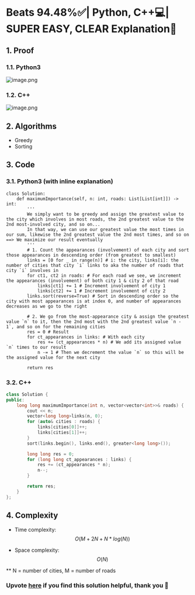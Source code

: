 # Beats 94.48%✅| Python, C++💻| SUPER EASY, CLEAR Explanation📙

## 1. Proof
<!-- Describe your first thoughts on how to solve this problem. -->
### 1.1. Python3
![image.png](https://assets.leetcode.com/users/images/20fcd273-1a64-49f0-bf4d-60b5e6c01768_1719573117.9644432.png)

### 1.2. C++
![image.png](https://assets.leetcode.com/users/images/4378986f-1bb8-4c6b-83b6-814a4090cbaa_1719573153.367877.png)

## 2. Algorithms
* Greedy
* Sorting

## 3. Code

### 3.1. Python3 (with inline explanation)
```python3 []
class Solution:
    def maximumImportance(self, n: int, roads: List[List[int]]) -> int:
        '''
        We simply want to be greedy and assign the greatest value to the city which involves in most roads, the 2nd greatest value to the 2nd most-involved city, and so on...
        In that way, we can use our greatest value the most times in our sum, likewise the 2nd greatest value the 2nd most times, and so on ==> We maximize our result eventually
        '''
        # 1. Count the appearances (involvement) of each city and sort those appearances in descending order (from greatest to smallest)
        links = [0 for _ in range(n)] # i: the city, links[i]: the number of cities that city `i` links to aka the number of roads that city `i` involves in
        for ct1, ct2 in roads: # For each road we see, we increment the appearances (involvement) of both city 1 & city 2 of that road
            links[ct1] += 1 # Increment involvement of city 1
            links[ct2] += 1 # Increment involvement of city 2
        links.sort(reverse=True) # Sort in descending order so the city with most appearances is at index 0, and number of appearances decreases as we go to the right
        
        # 2. We go from the most-appearance city & assign the greatest value `n` to it, then the 2nd most with the 2nd greatest value `n - 1`, and so on for the remaining cities
        res = 0 # Result
        for ct_appearances in links: # With each city
            res += (ct_appearances * n) # We add its assigned value `n` times to our result 
            n -= 1 # Then we decrement the value `n` so this will be the assigned value for the next city
        
        return res
```

### 3.2. C++
```cpp []
class Solution {
public:
    long long maximumImportance(int n, vector<vector<int>>& roads) {
        cout << n;
        vector<long long>links(n, 0);
        for (auto& cities : roads) {
            links[cities[0]]++;
            links[cities[1]]++;
        }
        sort(links.begin(), links.end(), greater<long long>());

        long long res = 0;
        for (long long ct_appearances : links) {
            res += (ct_appearances * n);
            n--;
        }

        return res;
    }
};
```

## 4. Complexity
- Time complexity: $$O(M + 2N + N*log(N))$$
<!-- Add your time complexity here, e.g. $$O(n)$$ -->

- Space complexity: $$O(N)$$
<!-- Add your space complexity here, e.g. $$O(n)$$ -->
** N = number of cities, M = number of roads

### Upvote [here](https://leetcode.com/problems/maximum-total-importance-of-roads/solutions/5382560/beats-94-48-python-c-super-easy-clear-explanation) if you find this solution helpful, thank you 🤍
